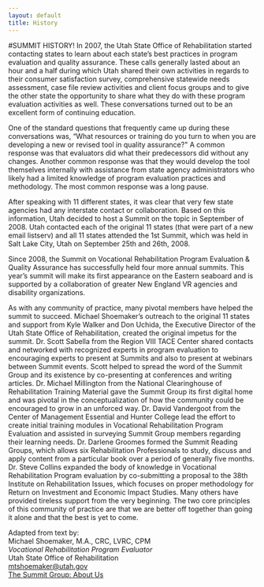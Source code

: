 ```yaml
---
layout: default
title: History
---
```


#SUMMIT HISTORY!
In 2007, the Utah State Office of Rehabilitation started contacting states to learn about each state’s best practices in program evaluation and quality assurance. These calls generally lasted about an hour and a half during which Utah shared their own activities in regards to their consumer satisfaction survey, comprehensive statewide needs assessment, case file review activities and client focus groups and to give the other state the opportunity to share what they do with these program evaluation activities as well. These conversations turned out to be an excellent form of continuing education.

One of the standard questions that frequently came up during these conversations was, “What resources or training do you turn to when you are developing a new or revised tool in quality assurance?" A common response was that evaluators did what their predecessors did without any changes. Another common response was that they would develop the tool themselves internally with assistance from state agency administrators who likely had a limited knowledge of program evaluation practices and methodology. The most common response was a long pause.

After speaking with 11 different states, it was clear that very few state agencies had any interstate contact or collaboration. Based on this information, Utah decided to host a Summit on the topic in September of 2008. Utah contacted each of the original 11 states (that were part of a new email listserv) and all 11 states attended the 1st Summit, which was held in Salt Lake City, Utah on September 25th and 26th, 2008. 

Since 2008, the Summit on Vocational Rehabilitation Program Evaluation & Quality Assurance has successfully held four more annual summits. This year’s summit will make its first appearance on the Eastern seaboard and is supported by a collaboration of greater New England VR agencies and disability organizations. 

As with any community of practice, many pivotal members have helped the summit to succeed.  Michael Shoemaker’s outreach to the original 11 states and support from Kyle Walker and Don Uchida, the Executive Director of the Utah State Office of Rehabilitation, created the original impetus for the summit. Dr. Scott Sabella from the Region VIII TACE Center shared contacts and networked with recognized experts in program evaluation to encouraging experts to present at Summits and also to present at webinars between Summit events. Scott helped to spread the word of the Summit Group and its existence by co-presenting at conferences and writing articles. Dr. Michael Millington from the National Clearinghouse of Rehabilitation Training Material gave the Summit Group its first digital home and was pivotal in the conceptualization of how the community could be encouraged to grow in an unforced way. Dr. David Vandergoot from the Center of Management Essential and Hunter College lead the effort to create initial training modules in Vocational Rehabilitation Program Evaluation and assisted in surveying Summit Group members regarding their learning needs. Dr. Darlene Groomes formed the Summit Reading Groups, which allows six Rehabilitation Professionals to study, discuss and apply content from a particular book over a period of generally five months. Dr. Steve Collins expanded the body of knowledge in Vocational Rehabilitation Program evaluation by co-submitting a proposal to the 38th Institute on Rehabilitation Issues, which focuses on proper methodology for Return on Investment and Economic Impact Studies. Many others have provided tireless support from the very beginning. The two core principles of this community of practice are that we are better off together than going it alone and that the best is yet to come.

Adapted from text by:  
Michael Shoemaker, M.A., CRC, LVRC, CPM  
*Vocational Rehabilitation Program Evaluator*  
Utah State Office of Rehabilitation  
<mtshoemaker@utah.gov>  
[The Summit Group: About Us](http://vocational-rehab.com/about-us/)